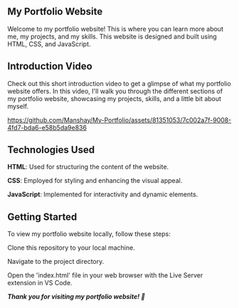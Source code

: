 ## My Portfolio Website

Welcome to my portfolio website! This is where you can learn more about me, my projects, and my skills. This website is designed and built using HTML, CSS, and JavaScript.

## Introduction Video

Check out this short introduction video to get a glimpse of what my portfolio website offers. In this video, I'll walk you through the different sections of my portfolio website, showcasing my projects, skills, and a little bit about myself.

https://github.com/Manshay/My-Portfolio/assets/81351053/7c002a7f-9008-4fd7-bda6-e58b5da9e836

## Technologies Used
**HTML**: Used for structuring the content of the website.

**CSS**: Employed for styling and enhancing the visual appeal.

**JavaScript**: Implemented for interactivity and dynamic elements.

## Getting Started
To view my portfolio website locally, follow these steps:

Clone this repository to your local machine.

Navigate to the project directory.

Open the 'index.html' file in your web browser with the Live Server extension in VS Code.


***Thank you for visiting my portfolio website! 🚀***


